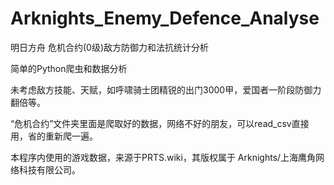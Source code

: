 # Arknights_Enemy_Defence_Analyse
明日方舟 危机合约(0级)敌方防御力和法抗统计分析

简单的Python爬虫和数据分析

未考虑敌方技能、天赋，如呼啸骑士团精锐的出门3000甲，爱国者一阶段防御力翻倍等。

“危机合约”文件夹里面是爬取好的数据，网络不好的朋友，可以read_csv直接用，省的重新爬一遍。

本程序内使用的游戏数据，来源于PRTS.wiki，其版权属于 Arknights/上海鹰角网络科技有限公司。
